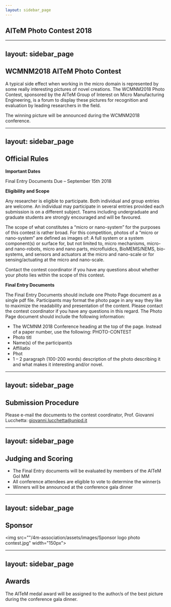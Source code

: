 ```yaml
---
layout: sidebar_page
---
```


## AITeM Photo Contest 2018

---
layout: sidebar_page
---

## WCMNM2018 AITeM Photo Contest


A typical side effect when working in the micro domain is represented by some really interesting pictures of novel creations. The WCMNM2018 Photo Contest, sponsored by the AITeM Group of Interest on Micro Manufacturing Engineering, is a forum to display these pictures for recognition and evaluation by leading researchers in the field. 

The winning picture will be announced during the WCMNM2018 conference. 

---
layout: sidebar_page
---

## Official Rules


**Important Dates**

Final Entry Documents Due – September 15th 2018

**Eligibility and Scope**

Any researcher is eligible to participate. Both individual and group entries are welcome. An individual may participate in several entries provided each submission is on a different subject. Teams including undergraduate and graduate students are strongly encouraged and will be favoured.

The scope of what constitutes a “micro or nano-system” for the purposes of this contest is rather broad.  For this competition, photos of a “micro or nano-system” are defined as images of:
A full system or a system component(s) or surface for, but not limited to, micro mechanisms, micro- and nano-robots, micro and nano parts, microfluidics, BioMEMS/NEMS, bio-systems, and sensors and actuators at the micro and nano-scale or for sensing/actuating at the micro and nano-scale.

Contact the contest coordinator if you have any questions about whether your photo lies within the scope of this contest.

**Final Entry Documents**

The Final Entry Documents should include one Photo Page document as a single pdf file. Participants may format the photo page in any way they like to maximize the readability and presentation of the content. Please contact the contest coordinator if you have any questions in this regard. The Photo Page document should include the following information:
<ul>
    <li>The WCMNM 2018 Conference heading at the top of the page.  Instead of a paper number, use the following: PHOTO-CONTEST</li>
    <li>Photo titl</li>
    <li>Name(s) of the participant(s</li>
    <li>Affiliatio</li>
    <li>Phot</li>
    <li>1 – 2 paragraph (100-200 words) description of the photo describing it and what makes it interesting and/or novel.</li>
</ul>
    
---
layout: sidebar_page
---

## Submission Procedure


Please e-mail the documents to the contest coordinator, Prof. Giovanni Lucchetta: giovanni.lucchetta@unipd.it

---
layout: sidebar_page
---

## Judging and Scoring

<ul>
    <li>The Final Entry documents will be evaluated by members of the AITeM GoI MM</li>
    <li>All conference attendees are eligible to vote to determine the winner(s</li>
    <li>Winners will be announced at the conference gala dinner</li>
</ul>
    
---
layout: sidebar_page
---

## Sponsor


<img src=""/4m-association/assets/images/Sponsor logo photo contest.jpg" width="150px">

---
layout: sidebar_page
---

## Awards


The AITeM medal award will be assigned to the author/s of the best picture during the conference gala dinner. 
